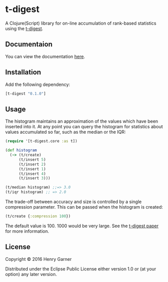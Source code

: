 # t-digest

A Clojure(Script) library for on-line accumulation of rank-based statistics using the [t-digest](https://github.com/tdunning/t-digest).

## Documentaion

You can view the documentation [here](https://henrygarner.github.io/t-digest/).

## Installation

Add the following dependency:

```clojure
[t-digest "0.1.0"]
```

## Usage

The histogram maintains an approximation of the values which have been inserted into it. At any point you can query the histogram for statistics about values accumulated so far, such as the median or the IQR:

```clojure
(require '[t-digest.core :as t])

(def histogram
  (-> (t/create)
      (t/insert 5)
      (t/insert 2)
      (t/insert 1)
      (t/insert 4)
      (t/insert 3)))

(t/median histogram) ;;=> 3.0
(t/iqr histogram) ;; => 2.0
```

The trade-off between accuracy and size is controlled by a single compression parameter. This can be passed when the histogram is created:

```clojure
(t/create {:compression 100})
```

The default value is 100. 1000 would be very large. See the [t-digest paper](https://github.com/tdunning/t-digest/blob/master/docs/t-digest-paper/histo.pdf) for more information.

## License

Copyright © 2016 Henry Garner

Distributed under the Eclipse Public License either version 1.0 or (at
your option) any later version.

